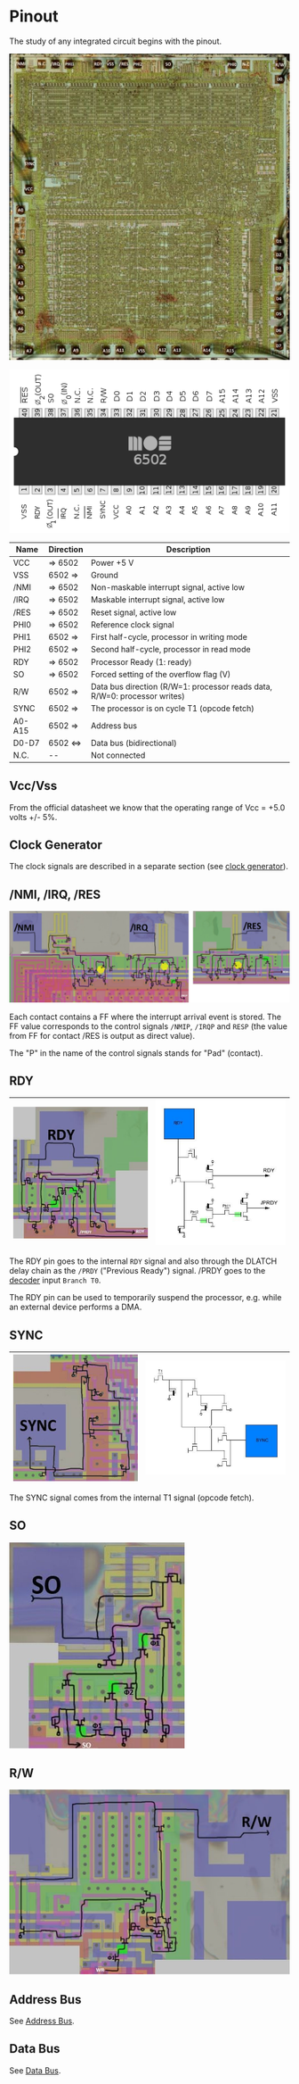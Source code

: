 # Pinout

The study of any integrated circuit begins with the pinout.

![6502_pads_map](/BreakingNESWiki/imgstore/6502_pads_map.jpg)

![6502_pinout](/BreakingNESWiki/imgstore/6502_pinout.png)

|Name|Direction|Description|
|---|---|---|
|VCC| => 6502     |Power +5 V|
|VSS| 6502 =>     |Ground|
|/NMI| => 6502  |Non-maskable interrupt signal, active low|
|/IRQ| => 6502  |Maskable interrupt signal, active low|
|/RES| => 6502  |Reset signal, active low|
|PHI0| => 6502 |Reference clock signal|
|PHI1| 6502 =>  |First half-cycle, processor in writing mode|
|PHI2| 6502 => |Second half-cycle, processor in read mode|
|RDY| => 6502 |Processor Ready (1: ready)|
|SO| => 6502 |Forced setting of the overflow flag (V)|
|R/W| 6502 => |Data bus direction (R/W=1: processor reads data, R/W=0: processor writes)|
|SYNC| 6502 => |The processor is on cycle T1 (opcode fetch)|
|A0-A15| 6502 => |Address bus|
|D0-D7| 6502 <=> |Data bus (bidirectional)|
|N.C.| -- |Not connected|

## Vcc/Vss

From the official datasheet we know that the operating range of Vcc = +5.0 volts +/- 5%.

## Clock Generator

The clock signals are described in a separate section (see [clock generator](clock.md)).

## /NMI, /IRQ, /RES

![intpads_trans](/BreakingNESWiki/imgstore/intpads_trans.jpg)

Each contact contains a FF where the interrupt arrival event is stored. The FF value corresponds to the control signals `/NMIP`, `/IRQP` and `RESP` (the value from FF for contact /RES is output as direct value).

The "P" in the name of the control signals stands for "Pad" (contact).

## RDY

|![rdy_tran](/BreakingNESWiki/imgstore/rdy_tran.jpg)|![rdy_nice](/BreakingNESWiki/imgstore/rdy_nice.jpg)|
|---|---|

The RDY pin goes to the internal `RDY` signal and also through the DLATCH delay chain as the `/PRDY` ("Previous Ready") signal.
/PRDY goes to the [decoder](decoder.md) input `Branch T0`.

The RDY pin can be used to temporarily suspend the processor, e.g. while an external device performs a DMA.

## SYNC

|![sync_tran](/BreakingNESWiki/imgstore/sync_tran.jpg)|![sync_nice](/BreakingNESWiki/imgstore/sync_nice.jpg)|
|---|---|

The SYNC signal comes from the internal T1 signal (opcode fetch).

## SO

![so_tran](/BreakingNESWiki/imgstore/so_tran.jpg)

## R/W

![rw_tran](/BreakingNESWiki/imgstore/rw_tran.jpg)

## Address Bus

See [Address Bus](address_bus.md).

## Data Bus

See [Data Bus](data_bus.md).
